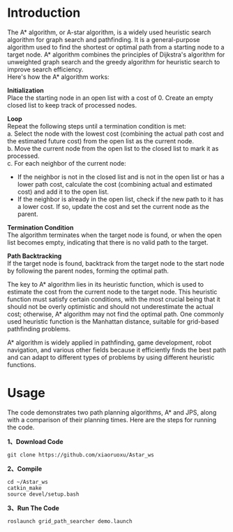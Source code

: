 # Introduction
The A* algorithm, or A-star algorithm, is a widely used heuristic search algorithm for graph search and pathfinding. It is a general-purpose algorithm used to find the shortest or optimal path from a starting node to a target node. A* algorithm combines the principles of Dijkstra's algorithm for unweighted graph search and the greedy algorithm for heuristic search to improve search efficiency.  
Here's how the A* algorithm works:

**Initialization**  
Place the starting node in an open list with a cost of 0. Create an empty closed list to keep track of processed nodes.

**Loop**  
Repeat the following steps until a termination condition is met:  
a. Select the node with the lowest cost (combining the actual path cost and the estimated future cost) from the open list as the current node.   
b. Move the current node from the open list to the closed list to mark it as processed.   
c. For each neighbor of the current node:
-   If the neighbor is not in the closed list and is not in the open list or has a lower path cost, calculate the cost (combining actual and estimated cost) and add it to the open list.
-   If the neighbor is already in the open list, check if the new path to it has a lower cost. If so, update the cost and set the current node as the parent.

**Termination Condition**  
The algorithm terminates when the target node is found, or when the open list becomes empty, indicating that there is no valid path to the target.
    
**Path Backtracking**  
If the target node is found, backtrack from the target node to the start node by following the parent nodes, forming the optimal path.  

The key to A* algorithm lies in its heuristic function, which is used to estimate the cost from the current node to the target node. This heuristic function must satisfy certain conditions, with the most crucial being that it should not be overly optimistic and should not underestimate the actual cost; otherwise, A* algorithm may not find the optimal path. One commonly used heuristic function is the Manhattan distance, suitable for grid-based pathfinding problems.  

A* algorithm is widely applied in pathfinding, game development, robot navigation, and various other fields because it efficiently finds the best path and can adapt to different types of problems by using different heuristic functions.

# Usage
The code demonstrates two path planning algorithms, A* and JPS, along with a comparison of their planning times. Here are the steps for running the code.

**1、Download Code**
```
git clone https://github.com/xiaoruoxu/Astar_ws
```
**2、Compile**
```
cd ~/Astar_ws
catkin_make
source devel/setup.bash
```
**3、Run The Code**
```
roslaunch grid_path_searcher demo.launch
```
